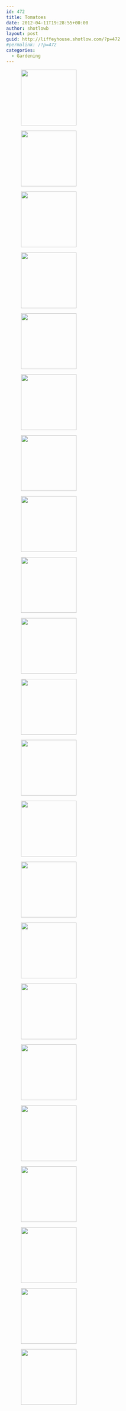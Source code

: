 ```yaml
---
id: 472
title: Tomatoes
date: 2012-04-11T19:28:55+00:00
author: shotlowb
layout: post
guid: http://liffeyhouse.shotlow.com/?p=472
#permalink: /?p=472
categories:
  - Gardening
---
```

<div id='gallery-11' class='gallery galleryid-472 gallery-columns-3 gallery-size-thumbnail'>
  <figure class='gallery-item'>

  <div class='gallery-icon landscape'>
    <a href='/vendor/img/uploads/2012/04/P4100001.jpg'><img width="150" height="150" src="/vendor/img/uploads/2012/04/P4100001-150x150.jpg" class="attachment-thumbnail size-thumbnail" alt="" srcset="/vendor/img/uploads/2012/04/P4100001-150x150.jpg 150w, /vendor/img/uploads/2012/04/P4100001-100x100.jpg 100w" sizes="100vw" /></a>
  </div></figure><figure class='gallery-item'>

  <div class='gallery-icon portrait'>
    <a href='/vendor/img/uploads/2012/04/P4100023.jpg'><img width="150" height="150" src="/vendor/img/uploads/2012/04/P4100023-150x150.jpg" class="attachment-thumbnail size-thumbnail" alt="" srcset="/vendor/img/uploads/2012/04/P4100023-150x150.jpg 150w, /vendor/img/uploads/2012/04/P4100023-100x100.jpg 100w" sizes="100vw" /></a>
  </div></figure><figure class='gallery-item'>

  <div class='gallery-icon portrait'>
    <a href='/vendor/img/uploads/2012/04/P4100022.jpg'><img width="150" height="150" src="/vendor/img/uploads/2012/04/P4100022-150x150.jpg" class="attachment-thumbnail size-thumbnail" alt="" srcset="/vendor/img/uploads/2012/04/P4100022-150x150.jpg 150w, /vendor/img/uploads/2012/04/P4100022-100x100.jpg 100w" sizes="100vw" /></a>
  </div></figure><figure class='gallery-item'>

  <div class='gallery-icon portrait'>
    <a href='/vendor/img/uploads/2012/04/P4100021.jpg'><img width="150" height="150" src="/vendor/img/uploads/2012/04/P4100021-150x150.jpg" class="attachment-thumbnail size-thumbnail" alt="" srcset="/vendor/img/uploads/2012/04/P4100021-150x150.jpg 150w, /vendor/img/uploads/2012/04/P4100021-100x100.jpg 100w" sizes="100vw" /></a>
  </div></figure><figure class='gallery-item'>

  <div class='gallery-icon portrait'>
    <a href='/vendor/img/uploads/2012/04/P4100019.jpg'><img width="150" height="150" src="/vendor/img/uploads/2012/04/P4100019-150x150.jpg" class="attachment-thumbnail size-thumbnail" alt="" srcset="/vendor/img/uploads/2012/04/P4100019-150x150.jpg 150w, /vendor/img/uploads/2012/04/P4100019-100x100.jpg 100w" sizes="100vw" /></a>
  </div></figure><figure class='gallery-item'>

  <div class='gallery-icon portrait'>
    <a href='/vendor/img/uploads/2012/04/P4100018.jpg'><img width="150" height="150" src="/vendor/img/uploads/2012/04/P4100018-150x150.jpg" class="attachment-thumbnail size-thumbnail" alt="" srcset="/vendor/img/uploads/2012/04/P4100018-150x150.jpg 150w, /vendor/img/uploads/2012/04/P4100018-100x100.jpg 100w" sizes="100vw" /></a>
  </div></figure><figure class='gallery-item'>

  <div class='gallery-icon landscape'>
    <a href='/vendor/img/uploads/2012/04/P4100017.jpg'><img width="150" height="150" src="/vendor/img/uploads/2012/04/P4100017-150x150.jpg" class="attachment-thumbnail size-thumbnail" alt="" srcset="/vendor/img/uploads/2012/04/P4100017-150x150.jpg 150w, /vendor/img/uploads/2012/04/P4100017-100x100.jpg 100w" sizes="100vw" /></a>
  </div></figure><figure class='gallery-item'>

  <div class='gallery-icon landscape'>
    <a href='/vendor/img/uploads/2012/04/P4100016.jpg'><img width="150" height="150" src="/vendor/img/uploads/2012/04/P4100016-150x150.jpg" class="attachment-thumbnail size-thumbnail" alt="" srcset="/vendor/img/uploads/2012/04/P4100016-150x150.jpg 150w, /vendor/img/uploads/2012/04/P4100016-100x100.jpg 100w" sizes="100vw" /></a>
  </div></figure><figure class='gallery-item'>

  <div class='gallery-icon landscape'>
    <a href='/vendor/img/uploads/2012/04/P4100015.jpg'><img width="150" height="150" src="/vendor/img/uploads/2012/04/P4100015-150x150.jpg" class="attachment-thumbnail size-thumbnail" alt="" srcset="/vendor/img/uploads/2012/04/P4100015-150x150.jpg 150w, /vendor/img/uploads/2012/04/P4100015-100x100.jpg 100w" sizes="100vw" /></a>
  </div></figure><figure class='gallery-item'>

  <div class='gallery-icon landscape'>
    <a href='/vendor/img/uploads/2012/04/P4100014.jpg'><img width="150" height="150" src="/vendor/img/uploads/2012/04/P4100014-150x150.jpg" class="attachment-thumbnail size-thumbnail" alt="" srcset="/vendor/img/uploads/2012/04/P4100014-150x150.jpg 150w, /vendor/img/uploads/2012/04/P4100014-100x100.jpg 100w" sizes="100vw" /></a>
  </div></figure><figure class='gallery-item'>

  <div class='gallery-icon landscape'>
    <a href='/vendor/img/uploads/2012/04/P4100013.jpg'><img width="150" height="150" src="/vendor/img/uploads/2012/04/P4100013-150x150.jpg" class="attachment-thumbnail size-thumbnail" alt="" srcset="/vendor/img/uploads/2012/04/P4100013-150x150.jpg 150w, /vendor/img/uploads/2012/04/P4100013-100x100.jpg 100w" sizes="100vw" /></a>
  </div></figure><figure class='gallery-item'>

  <div class='gallery-icon landscape'>
    <a href='/vendor/img/uploads/2012/04/P4100012.jpg'><img width="150" height="150" src="/vendor/img/uploads/2012/04/P4100012-150x150.jpg" class="attachment-thumbnail size-thumbnail" alt="" srcset="/vendor/img/uploads/2012/04/P4100012-150x150.jpg 150w, /vendor/img/uploads/2012/04/P4100012-100x100.jpg 100w" sizes="100vw" /></a>
  </div></figure><figure class='gallery-item'>

  <div class='gallery-icon landscape'>
    <a href='/vendor/img/uploads/2012/04/P4100011.jpg'><img width="150" height="150" src="/vendor/img/uploads/2012/04/P4100011-150x150.jpg" class="attachment-thumbnail size-thumbnail" alt="" srcset="/vendor/img/uploads/2012/04/P4100011-150x150.jpg 150w, /vendor/img/uploads/2012/04/P4100011-100x100.jpg 100w" sizes="100vw" /></a>
  </div></figure><figure class='gallery-item'>

  <div class='gallery-icon landscape'>
    <a href='/vendor/img/uploads/2012/04/P4100010.jpg'><img width="150" height="150" src="/vendor/img/uploads/2012/04/P4100010-150x150.jpg" class="attachment-thumbnail size-thumbnail" alt="" srcset="/vendor/img/uploads/2012/04/P4100010-150x150.jpg 150w, /vendor/img/uploads/2012/04/P4100010-100x100.jpg 100w" sizes="100vw" /></a>
  </div></figure><figure class='gallery-item'>

  <div class='gallery-icon landscape'>
    <a href='/vendor/img/uploads/2012/04/P4100009.jpg'><img width="150" height="150" src="/vendor/img/uploads/2012/04/P4100009-150x150.jpg" class="attachment-thumbnail size-thumbnail" alt="" srcset="/vendor/img/uploads/2012/04/P4100009-150x150.jpg 150w, /vendor/img/uploads/2012/04/P4100009-100x100.jpg 100w" sizes="100vw" /></a>
  </div></figure><figure class='gallery-item'>

  <div class='gallery-icon landscape'>
    <a href='/vendor/img/uploads/2012/04/P4100008.jpg'><img width="150" height="150" src="/vendor/img/uploads/2012/04/P4100008-150x150.jpg" class="attachment-thumbnail size-thumbnail" alt="" srcset="/vendor/img/uploads/2012/04/P4100008-150x150.jpg 150w, /vendor/img/uploads/2012/04/P4100008-100x100.jpg 100w" sizes="100vw" /></a>
  </div></figure><figure class='gallery-item'>

  <div class='gallery-icon landscape'>
    <a href='/vendor/img/uploads/2012/04/P4100007.jpg'><img width="150" height="150" src="/vendor/img/uploads/2012/04/P4100007-150x150.jpg" class="attachment-thumbnail size-thumbnail" alt="" srcset="/vendor/img/uploads/2012/04/P4100007-150x150.jpg 150w, /vendor/img/uploads/2012/04/P4100007-100x100.jpg 100w" sizes="100vw" /></a>
  </div></figure><figure class='gallery-item'>

  <div class='gallery-icon landscape'>
    <a href='/vendor/img/uploads/2012/04/P4100006.jpg'><img width="150" height="150" src="/vendor/img/uploads/2012/04/P4100006-150x150.jpg" class="attachment-thumbnail size-thumbnail" alt="" srcset="/vendor/img/uploads/2012/04/P4100006-150x150.jpg 150w, /vendor/img/uploads/2012/04/P4100006-100x100.jpg 100w" sizes="100vw" /></a>
  </div></figure><figure class='gallery-item'>

  <div class='gallery-icon landscape'>
    <a href='/vendor/img/uploads/2012/04/P4100005.jpg'><img width="150" height="150" src="/vendor/img/uploads/2012/04/P4100005-150x150.jpg" class="attachment-thumbnail size-thumbnail" alt="" srcset="/vendor/img/uploads/2012/04/P4100005-150x150.jpg 150w, /vendor/img/uploads/2012/04/P4100005-100x100.jpg 100w" sizes="100vw" /></a>
  </div></figure><figure class='gallery-item'>

  <div class='gallery-icon landscape'>
    <a href='/vendor/img/uploads/2012/04/P4100004.jpg'><img width="150" height="150" src="/vendor/img/uploads/2012/04/P4100004-150x150.jpg" class="attachment-thumbnail size-thumbnail" alt="" srcset="/vendor/img/uploads/2012/04/P4100004-150x150.jpg 150w, /vendor/img/uploads/2012/04/P4100004-100x100.jpg 100w" sizes="100vw" /></a>
  </div></figure><figure class='gallery-item'>

  <div class='gallery-icon landscape'>
    <a href='/vendor/img/uploads/2012/04/P4100003.jpg'><img width="150" height="150" src="/vendor/img/uploads/2012/04/P4100003-150x150.jpg" class="attachment-thumbnail size-thumbnail" alt="" srcset="/vendor/img/uploads/2012/04/P4100003-150x150.jpg 150w, /vendor/img/uploads/2012/04/P4100003-100x100.jpg 100w" sizes="100vw" /></a>
  </div></figure><figure class='gallery-item'>

  <div class='gallery-icon landscape'>
    <a href='/vendor/img/uploads/2012/04/P4100002.jpg'><img width="150" height="150" src="/vendor/img/uploads/2012/04/P4100002-150x150.jpg" class="attachment-thumbnail size-thumbnail" alt="" srcset="/vendor/img/uploads/2012/04/P4100002-150x150.jpg 150w, /vendor/img/uploads/2012/04/P4100002-100x100.jpg 100w" sizes="100vw" /></a>
  </div></figure>
</div>
